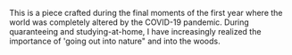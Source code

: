 This is a piece crafted during the final moments of the first year where the world was completely altered by the COVID-19 pandemic. During quaranteeing and studying-at-home, I have increasingly realized the importance of 'going out into nature" and into the woods. 